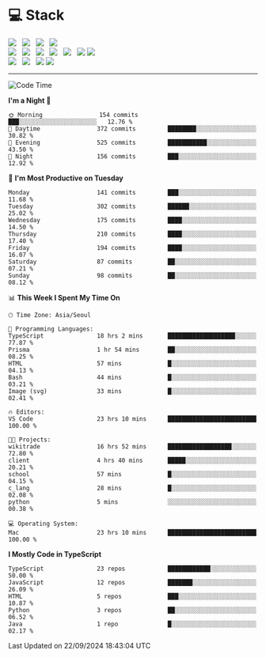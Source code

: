 <h1>💻 Stack</h1>
<div>
 <!-- badge : https://shields.io/ -->
 <!-- icon : https://simpleicons.org/?q=Get -->
 <img src="https://img.shields.io/badge/HTML5-e74c3c?style=flat-square&logo=HTML5&logoColor=white"/> &nbsp 
 <img src="https://img.shields.io/badge/CSS3-0A84FF?style=flat-square&logo=CSS3&logoColor=white"/> &nbsp 
 <img src="https://img.shields.io/badge/JavaScript-FFCD11?style=flat-square&logo=JavaScript&logoColor=white"/> &nbsp 
 <img src="https://img.shields.io/badge/TypeScript-3075C0?style=flat-square&logo=TypeScript&logoColor=white"/>
 <br/>
 <img src="https://img.shields.io/badge/Next-000000?style=flat-square&logo=nextdotjs&logoColor=white"/> &nbsp 
 <img src="https://img.shields.io/badge/React-00BCF6?style=flat-square&logo=React&logoColor=white"/> &nbsp 
 <img src="https://img.shields.io/badge/Redux-764ABC?style=flat-square&logo=Redux&logoColor=white"/> &nbsp
 <img src="https://img.shields.io/badge/Recoil-3578E5?style=flat-square&logo=recoil&logoColor=white"/> &nbsp
 <img src="https://img.shields.io/badge/React-Query-FF4154?style=flat-square&logo=reactquery&logoColor=white"/> &nbsp 
 <img src="https://img.shields.io/badge/styled%2Dcomponents-DB7093?style=flat-square&logo=styled%2Dcomponents&logoColor=white"/>
 <img src="https://img.shields.io/badge/CSS Modules-000000?style=flat-square&logo=CSS Modules&logoColor=white"/> &nbsp 
 <br/>
 <img src="https://img.shields.io/badge/Node-339933?style=flat-square&logo=Node.js&logoColor=white"/> &nbsp 
 <img src="https://img.shields.io/badge/Express-000000?style=flat-square&logo=Express&logoColor=white"/> &nbsp 
 <img src="https://img.shields.io/badge/MongoDB-47A248?style=flat-square&logo=MongoDB&logoColor=white"/>
 <img src="https://img.shields.io/badge/MariaDB-003545?style=flat-square&logo=mariadb&logoColor=white"/>
</div>

<hr>

<!--START_SECTION:waka-->
![Code Time](http://img.shields.io/badge/Code%20Time-1%2C335%20hrs%2041%20mins-blue)

**I'm a Night 🦉** 

```text
🌞 Morning                154 commits         ███░░░░░░░░░░░░░░░░░░░░░░   12.76 % 
🌆 Daytime                372 commits         ████████░░░░░░░░░░░░░░░░░   30.82 % 
🌃 Evening                525 commits         ███████████░░░░░░░░░░░░░░   43.50 % 
🌙 Night                  156 commits         ███░░░░░░░░░░░░░░░░░░░░░░   12.92 % 
```
📅 **I'm Most Productive on Tuesday** 

```text
Monday                   141 commits         ███░░░░░░░░░░░░░░░░░░░░░░   11.68 % 
Tuesday                  302 commits         ██████░░░░░░░░░░░░░░░░░░░   25.02 % 
Wednesday                175 commits         ████░░░░░░░░░░░░░░░░░░░░░   14.50 % 
Thursday                 210 commits         ████░░░░░░░░░░░░░░░░░░░░░   17.40 % 
Friday                   194 commits         ████░░░░░░░░░░░░░░░░░░░░░   16.07 % 
Saturday                 87 commits          ██░░░░░░░░░░░░░░░░░░░░░░░   07.21 % 
Sunday                   98 commits          ██░░░░░░░░░░░░░░░░░░░░░░░   08.12 % 
```


📊 **This Week I Spent My Time On** 

```text
🕑︎ Time Zone: Asia/Seoul

💬 Programming Languages: 
TypeScript               18 hrs 2 mins       ███████████████████░░░░░░   77.87 % 
Prisma                   1 hr 54 mins        ██░░░░░░░░░░░░░░░░░░░░░░░   08.25 % 
HTML                     57 mins             █░░░░░░░░░░░░░░░░░░░░░░░░   04.13 % 
Bash                     44 mins             █░░░░░░░░░░░░░░░░░░░░░░░░   03.21 % 
Image (svg)              33 mins             █░░░░░░░░░░░░░░░░░░░░░░░░   02.41 % 

🔥 Editors: 
VS Code                  23 hrs 10 mins      █████████████████████████   100.00 % 

🐱‍💻 Projects: 
wikitrade                16 hrs 52 mins      ██████████████████░░░░░░░   72.80 % 
client                   4 hrs 40 mins       █████░░░░░░░░░░░░░░░░░░░░   20.21 % 
school                   57 mins             █░░░░░░░░░░░░░░░░░░░░░░░░   04.15 % 
c_lang                   28 mins             █░░░░░░░░░░░░░░░░░░░░░░░░   02.08 % 
python                   5 mins              ░░░░░░░░░░░░░░░░░░░░░░░░░   00.38 % 

💻 Operating System: 
Mac                      23 hrs 10 mins      █████████████████████████   100.00 % 
```

**I Mostly Code in TypeScript** 

```text
TypeScript               23 repos            ████████████░░░░░░░░░░░░░   50.00 % 
JavaScript               12 repos            ███████░░░░░░░░░░░░░░░░░░   26.09 % 
HTML                     5 repos             ███░░░░░░░░░░░░░░░░░░░░░░   10.87 % 
Python                   3 repos             ██░░░░░░░░░░░░░░░░░░░░░░░   06.52 % 
Java                     1 repo              █░░░░░░░░░░░░░░░░░░░░░░░░   02.17 % 
```




 Last Updated on 22/09/2024 18:43:04 UTC
<!--END_SECTION:waka-->
